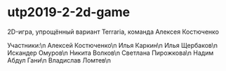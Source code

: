 # utp2019-2-2d-game
2D-игра, упрощённый вариант Terraria, команда Алексея Костюченко

Участники:\n
Алексей Костюченко\n
Илья Каркин\n
Илья Щербаков\n
Искандер Омуров\n
Никита Волков\n
Светлана Пирожкова\n
Надим Абдул Гани\n
Владислав Ломтев\n
